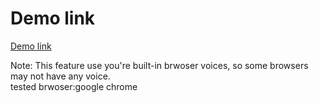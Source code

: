 <h1>Demo link</h1>
<a href="https://alirezamohammadi-git.github.io/speechSynthesis/" target="_blank">Demo link</a>
<p>Note: This feature use you're built-in brwoser voices, so some browsers may not have any voice.<br>tested brwoser:google chrome</p>
